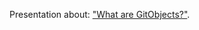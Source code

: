 Presentation about: <a href="http://natacha-beck.github.io/Git_Objects/#/" target="_blank">"What are GitObjects?"</a>.
